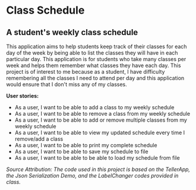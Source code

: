 # Class Schedule

## A student's weekly class schedule

This application aims to help students keep track of their classes for each day 
of the week by being able to list the classes they will have in each 
particular day. This application is for students who take many classes per 
week and helps them remember what classes they have each day. This 
project is of interest to me because as a student, I have difficulty 
remembering all the classes I need to attend per day and this application
would ensure that I don't miss any of my classes. 

**User stories:**
- As a user, I want to be able to add a class to my weekly schedule
- As a user, I want to be able to remove a class from my weekly schedule
- As a user, I want to be able to add or remove multiple classes from my weekly schedule
- As a user, I want to be able to view my updated schedule every time I remove/add a class
- As a user, I want to be able to print my complete schedule
- As a user, I want to be able to save my schedule to file 
- As a user, I want to be able to be able to load my schedule from file

*Source Attribution: The code used in this project is based on the TellerApp, the Json Serialization Demo, and the LabelChanger codes provided in class.*
 